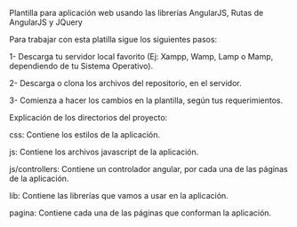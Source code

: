 ﻿Plantilla para aplicación web usando las librerías AngularJS, Rutas de AngularJS y JQuery

Para trabajar con esta platilla sigue los siguientes pasos:

1- Descarga tu servidor local favorito (Ej: Xampp, Wamp, Lamp o Mamp, dependiendo de tu Sistema Operativo).

2- Descarga o clona los archivos del repositorio, en el servidor.

3- Comienza a hacer los cambios en la plantilla, según tus requerimientos.

Explicación de los directorios del proyecto:

css: Contiene los estilos de la aplicación.

js: Contiene los archivos javascript de la aplicación.

js/controllers: Contiene un controlador angular, por cada una de las páginas de la aplicación. 

lib: Contiene las librerías que vamos a usar en la aplicación.

pagina: Contiene cada una de las páginas que conforman la aplicación.
